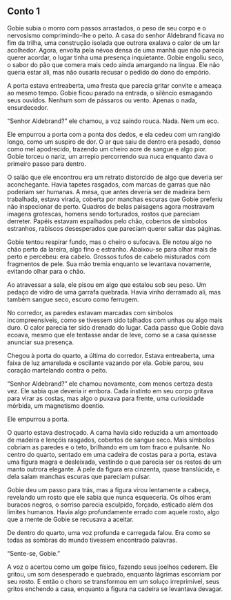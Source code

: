 ## Conto 1

Gobie subia o morro com passos arrastados, o peso de seu corpo e o nervosismo comprimindo-lhe o peito. A casa do senhor Aldebrand ficava no fim da trilha, uma construção isolada que outrora exalava o calor de um lar acolhedor. Agora, envolta pela névoa densa de uma manhã que não parecia querer acordar, o lugar tinha uma presença inquietante. Gobie engoliu seco, o sabor do pão que comera mais cedo ainda amargando na língua. Ele não queria estar ali, mas não ousaria recusar o pedido do dono do empório.

A porta estava entreaberta, uma fresta que parecia gritar convite e ameaça ao mesmo tempo. Gobie ficou parado na entrada, o silêncio esmagando seus ouvidos. Nenhum som de pássaros ou vento. Apenas o nada, ensurdecedor.

“Senhor Aldebrand?” ele chamou, a voz saindo rouca. Nada. Nem um eco.

Ele empurrou a porta com a ponta dos dedos, e ela cedeu com um rangido longo, como um suspiro de dor. O ar que saiu de dentro era pesado, denso como mel apodrecido, trazendo um cheiro acre de sangue e algo pior. Gobie torceu o nariz, um arrepio percorrendo sua nuca enquanto dava o primeiro passo para dentro.

O salão que ele encontrou era um retrato distorcido de algo que deveria ser aconchegante. Havia tapetes rasgados, com marcas de garras que não poderiam ser humanas. A mesa, que antes deveria ser de madeira bem trabalhada, estava virada, coberta por manchas escuras que Gobie preferiu não inspecionar de perto. Quadros de belas paisagens agora mostravam imagens grotescas, homens sendo torturados, rostos que pareciam derreter. Papéis estavam espalhados pelo chão, cobertos de símbolos estranhos, rabiscos desesperados que pareciam querer saltar das páginas.

Gobie tentou respirar fundo, mas o cheiro o sufocava. Ele notou algo no chão perto da lareira, algo fino e estranho. Abaixou-se para olhar mais de perto e percebeu: era cabelo. Grossos tufos de cabelo misturados com fragmentos de pele. Sua mão tremia enquanto se levantava novamente, evitando olhar para o chão.

Ao atravessar a sala, ele pisou em algo que estalou sob seu peso. Um pedaço de vidro de uma garrafa quebrada. Havia vinho derramado ali, mas também sangue seco, escuro como ferrugem.

No corredor, as paredes estavam marcadas com símbolos incompreensíveis, como se tivessem sido talhados com unhas ou algo mais duro. O calor parecia ter sido drenado do lugar. Cada passo que Gobie dava ecoava, mesmo que ele tentasse andar de leve, como se a casa quisesse anunciar sua presença.

Chegou à porta do quarto, a última do corredor. Estava entreaberta, uma faixa de luz amarelada e oscilante vazando por ela. Gobie parou, seu coração martelando contra o peito.

“Senhor Aldebrand?” ele chamou novamente, com menos certeza desta vez. Ele sabia que deveria ir embora. Cada instinto em seu corpo gritava para virar as costas, mas algo o puxava para frente, uma curiosidade mórbida, um magnetismo doentio.

Ele empurrou a porta.

O quarto estava destroçado. A cama havia sido reduzida a um amontoado de madeira e lençóis rasgados, cobertos de sangue seco. Mais símbolos cobriam as paredes e o teto, brilhando em um tom fraco e pulsante. No centro do quarto, sentado em uma cadeira de costas para a porta, estava uma figura magra e desleixada, vestindo o que parecia ser os restos de um manto outrora elegante. A pele da figura era cinzenta, quase translúcida, e dela saíam manchas escuras que pareciam pulsar.

Gobie deu um passo para trás, mas a figura virou lentamente a cabeça, revelando um rosto que ele sabia que nunca esqueceria. Os olhos eram buracos negros, o sorriso parecia esculpido, forçado, esticado além dos limites humanos. Havia algo profundamente errado com aquele rosto, algo que a mente de Gobie se recusava a aceitar.

De dentro do quarto, uma voz profunda e carregada falou. Era como se todas as sombras do mundo tivessem encontrado palavras.

“Sente-se, Gobie.”

A voz o acertou como um golpe físico, fazendo seus joelhos cederem. Ele gritou, um som desesperado e quebrado, enquanto lágrimas escorriam por seu rosto. E então o choro se transformou em um soluço irreprimível, seus gritos enchendo a casa, enquanto a figura na cadeira se levantava devagar.

